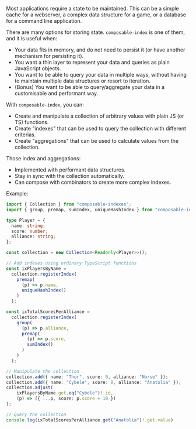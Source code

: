 Most applications require a state to be maintained. This can be a simple cache
for a webserver, a complex data structure for a game, or a database for a
command line application.

There are many options for storing state. `composable-index` is one of them, and
it is useful when:

* Your data fits in memory, and do not need to persist it (or have another mechanism
  for persisting it).
* You want a thin layer to represent your data and queries as plain JavaScript
  objects.
* You want to be able to query your data in multiple ways, without having to
  maintain multiple data structures or resort to iteration.
* (Bonus) You want to be able to query/aggregate your data in a customisable and
  performant way.

With `composable-index`, you can:

* Create and manipulate a collection of arbitrary values with plain JS (or TS)
  functions.
* Create "indexes" that can be used to query the collection with different
  criterias.
* Create "aggregations" that can be used to calculate values from the collection.

Those index and aggregations:

* Implemented with performant data structures.
* Stay in sync with the collection automatically.
* Can compose with combinators to create more complex indexes.

Example:

```typescript
import { Collection } from "composable-indexes";
import { group, premap, sumIndex, uniqueHashIndex } from "composable-indexes"

type Player = {
  name: string;
  score: number;
  alliance: string;
};

const collection = new Collection<Readonly<Player>>();

// Add indexes using ordinary TypeScript functions
const ixPlayersByName =
  collection.registerIndex(
    premap(
      (p) => p.name,
      uniqueHashIndex()
    )
  );

const ixTotalScoresPerAlliance =
  collection.registerIndex(
    group(
      (p) => p.alliance,
      premap(
        (p) => p.score,
        sumIndex()
      )
    )
  );

// Manipulate the collection
collection.add({ name: "Thor", score: 0, alliance: "Norse" });
collection.add({ name: "Cybele", score: 0, alliance: "Anatolia" });
collection.adjust(
    ixPlayersByName.get.eq("Cybele")!.id,
    (p) => ({ ...p, score: p.score + 10 })
);

// Query the collection
console.log(ixTotalScoresPerAlliance.get("Anatolia")!.get.value)
```
